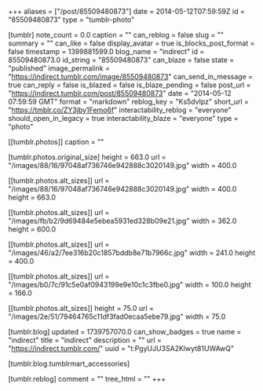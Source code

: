 +++
aliases = ["/post/85509480873"]
date = 2014-05-12T07:59:59Z
id = "85509480873"
type = "tumblr-photo"

[tumblr]
note_count = 0.0
caption = ""
can_reblog = false
slug = ""
summary = ""
can_like = false
display_avatar = true
is_blocks_post_format = false
timestamp = 1399881599.0
blog_name = "indirect"
id = 85509480873.0
id_string = "85509480873"
can_blaze = false
state = "published"
image_permalink = "https://indirect.tumblr.com/image/85509480873"
can_send_in_message = true
can_reply = false
is_blazed = false
is_blaze_pending = false
post_url = "https://indirect.tumblr.com/post/85509480873"
date = "2014-05-12 07:59:59 GMT"
format = "markdown"
reblog_key = "Ks5dvIpz"
short_url = "https://tmblr.co/ZY3jby1Femo6f"
interactability_reblog = "everyone"
should_open_in_legacy = true
interactability_blaze = "everyone"
type = "photo"

[[tumblr.photos]]
caption = ""

[tumblr.photos.original_size]
height = 663.0
url = "/images/88/16/97048af736746e942888c3020149.jpg"
width = 400.0

[[tumblr.photos.alt_sizes]]
url = "/images/88/16/97048af736746e942888c3020149.jpg"
width = 400.0
height = 663.0

[[tumblr.photos.alt_sizes]]
url = "/images/fb/b2/9d69484e5ebea5931ed328b09e21.jpg"
width = 362.0
height = 600.0

[[tumblr.photos.alt_sizes]]
url = "/images/46/a2/7ee316b20c1857bddb8e71b7966c.jpg"
width = 241.0
height = 400.0

[[tumblr.photos.alt_sizes]]
url = "/images/b0/7c/91c5e0af0943199e9e10c1c3fbe0.jpg"
width = 100.0
height = 166.0

[[tumblr.photos.alt_sizes]]
height = 75.0
url = "/images/2e/51/79464765c11df3fad0ecaa5ebe79.jpg"
width = 75.0

[tumblr.blog]
updated = 1739757070.0
can_show_badges = true
name = "indirect"
title = "indirect"
description = ""
url = "https://indirect.tumblr.com/"
uuid = "t:PgyUJU3SA2Klwyt81UWAwQ"

[tumblr.blog.tumblrmart_accessories]

[tumblr.reblog]
comment = ""
tree_html = ""
+++
